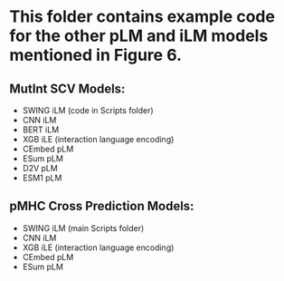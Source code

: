 # This folder contains example code for the other pLM and iLM models mentioned in Figure 6.

## MutInt SCV Models:
- SWING iLM (code in Scripts folder)
- CNN iLM 
- BERT iLM
- XGB iLE (interaction language encoding)
- CEmbed pLM
- ESum pLM
- D2V pLM
- ESM1 pLM

## pMHC Cross Prediction Models:
- SWING iLM (main Scripts folder)
- CNN iLM 
- XGB iLE (interaction language encoding)
- CEmbed pLM
- ESum pLM
